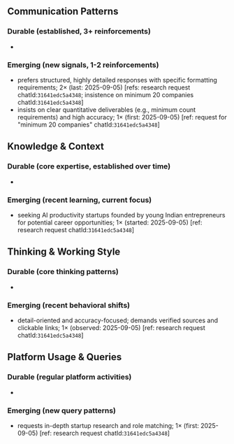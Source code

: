 ## Communication Patterns
### Durable (established, 3+ reinforcements)
-
### Emerging (new signals, 1-2 reinforcements)
- prefers structured, highly detailed responses with specific formatting requirements; 2× (last: 2025-09-05) [refs: research request chatId:`31641edc5a4348`; insistence on minimum 20 companies chatId:`31641edc5a4348`]
- insists on clear quantitative deliverables (e.g., minimum count requirements) and high accuracy; 1× (first: 2025-09-05) [ref: request for "minimum 20 companies" chatId:`31641edc5a4348`]

## Knowledge & Context
### Durable (core expertise, established over time)
-
### Emerging (recent learning, current focus)
- seeking AI productivity startups founded by young Indian entrepreneurs for potential career opportunities; 1× (started: 2025-09-05) [ref: research request chatId:`31641edc5a4348`]

## Thinking & Working Style
### Durable (core thinking patterns)
-
### Emerging (recent behavioral shifts)
- detail-oriented and accuracy-focused; demands verified sources and clickable links; 1× (observed: 2025-09-05) [ref: research request chatId:`31641edc5a4348`]

## Platform Usage & Queries
### Durable (regular platform activities)
-
### Emerging (new query patterns)
- requests in-depth startup research and role matching; 1× (first: 2025-09-05) [ref: research request chatId:`31641edc5a4348`]